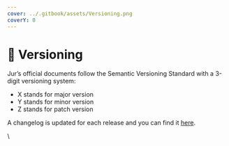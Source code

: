 ```yaml
---
cover: ../.gitbook/assets/Versioning.png
coverY: 0
---
```


# 🔁 Versioning

Jur’s official documents follow the Semantic Versioning Standard with a 3-digit versioning system:

* X stands for major version
* Y stands for minor version
* Z stands for patch version

A changelog is updated for each release and you can find it [here](changelog.md).

\\
